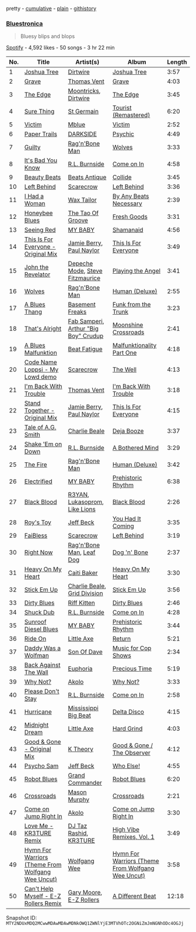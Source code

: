 pretty - [cumulative](/playlists/cumulative/37i9dQZF1DWZprlljz35Gr.md) - [plain](/playlists/plain/37i9dQZF1DWZprlljz35Gr) - [githistory](https://github.githistory.xyz/mackorone/spotify-playlist-archive/blob/main/playlists/plain/37i9dQZF1DWZprlljz35Gr)

### [Bluestronica](https://open.spotify.com/playlist/37i9dQZF1DWZprlljz35Gr)

> Bluesy blips and blops

[Spotify](https://open.spotify.com/user/spotify) - 4,592 likes - 50 songs - 3 hr 22 min

| No. | Title | Artist(s) | Album | Length |
|---|---|---|---|---|
| 1 | [Joshua Tree](https://open.spotify.com/track/3I0CQt2MQx6jKygLKTdmde) | [Dirtwire](https://open.spotify.com/artist/0hc2qwaU2xy7LUd0FRjcHK) | [Joshua Tree](https://open.spotify.com/album/1YnzjJJCICcYqynOL6GiCJ) | 3:57 |
| 2 | [Grave](https://open.spotify.com/track/1wBICiJNPP9gj6o5nEPHfT) | [Thomas Vent](https://open.spotify.com/artist/7qh7VUg1GOWzb1DklOkwBd) | [Grave](https://open.spotify.com/album/7mJKH7MLlY9AlGaIMUf8Bl) | 4:03 |
| 3 | [The Edge](https://open.spotify.com/track/3LeZw3OUMipFN0x2jR6MjQ) | [Moontricks](https://open.spotify.com/artist/6o52orvClP7ba1qV4zMVlg), [Dirtwire](https://open.spotify.com/artist/0hc2qwaU2xy7LUd0FRjcHK) | [The Edge](https://open.spotify.com/album/2ZSbjxZO8hHDiJoz54E6Ix) | 3:45 |
| 4 | [Sure Thing](https://open.spotify.com/track/1msXkHv84LKikJGKcfdGBu) | [St Germain](https://open.spotify.com/artist/484sZUYmnRXN84zmk3GY1n) | [Tourist \(Remastered\)](https://open.spotify.com/album/0YqCvOMhp8enM01an9Nntj) | 6:20 |
| 5 | [Victim](https://open.spotify.com/track/6ZyGzHdjqt4bqvWBwlYuaD) | [Mblue](https://open.spotify.com/artist/4134TXTLVwvAo2oe3lMVCJ) | [Victim](https://open.spotify.com/album/2DQffRbld5NnGdhiMhVwJ9) | 2:52 |
| 6 | [Paper Trails](https://open.spotify.com/track/1DK2JuYarBeNwcLNPw1Qyo) | [DARKSIDE](https://open.spotify.com/artist/2933wDUojoQmvqSdTAE5NB) | [Psychic](https://open.spotify.com/album/2Q7l5NR9ZY8gfkkTtBnlBt) | 4:49 |
| 7 | [Guilty](https://open.spotify.com/track/4KSljblpjITY4IsjkKSqK4) | [Rag'n'Bone Man](https://open.spotify.com/artist/4f9iBmdUOhQWeP7dcAn1pf) | [Wolves](https://open.spotify.com/album/5fOk8YTHdcZrHOhcw4Do5i) | 3:33 |
| 8 | [It's Bad You Know](https://open.spotify.com/track/1AcvqJhm4CXOFJ7INbR5rR) | [R.L\. Burnside](https://open.spotify.com/artist/2drMeidRg4jc07neGOL0Ip) | [Come on In](https://open.spotify.com/album/6QyepVbPWpjsQZAEgqmDsJ) | 4:58 |
| 9 | [Beauty Beats](https://open.spotify.com/track/0Jk5J9HrDmCEKV7xYmaB6m) | [Beats Antique](https://open.spotify.com/artist/30DZgkaEYdezg2QMrMgrnm) | [Collide](https://open.spotify.com/album/5UPjxVI1xabSZjcRXEpl52) | 3:45 |
| 10 | [Left Behind](https://open.spotify.com/track/5gSHmVV30dqKESS4nYGpXg) | [Scarecrow](https://open.spotify.com/artist/4c4n12jAnviXAyqzsyRCLT) | [Left Behind](https://open.spotify.com/album/08SSscS6DCQ4QOp4plJcOF) | 3:36 |
| 11 | [I Had a Woman](https://open.spotify.com/track/0Kjik5WcvlKs4zeA6X5Lb6) | [Wax Tailor](https://open.spotify.com/artist/3qwxSif06Qwzykdln8ZGfG) | [By Any Beats Necessary](https://open.spotify.com/album/1uLnDDuuVBe4IF83db23Ab) | 2:39 |
| 12 | [Honeybee Blues](https://open.spotify.com/track/36ED2y9oraEa2mIp1DDxXT) | [The Tao Of Groove](https://open.spotify.com/artist/66nWqKHAI8Q8w72wfUqmZa) | [Fresh Goods](https://open.spotify.com/album/3cTRg8cy3cBIDWhN1XYrxZ) | 3:31 |
| 13 | [Seeing Red](https://open.spotify.com/track/27CSMEytwIjbQJG0118q4a) | [MY BABY](https://open.spotify.com/artist/0c103ZyWDycpfVxR0lNrjm) | [Shamanaid](https://open.spotify.com/album/2Itmzzv39Z7w6mL8WVeU3x) | 4:56 |
| 14 | [This Is For Everyone \- Original Mix](https://open.spotify.com/track/1uGvKTjvBCN1NYzS2DIjCr) | [Jamie Berry](https://open.spotify.com/artist/5sM4cZ9MHihs0tbmkiE9n8), [Paul Naylor](https://open.spotify.com/artist/5oIDnYdFJFobh1AMGFdfm5) | [This Is For Everyone](https://open.spotify.com/album/1QHlV8vwF7QQjYXO7J2sS7) | 3:49 |
| 15 | [John the Revelator](https://open.spotify.com/track/4OKEETxdou0lR7LEVvEpaG) | [Depeche Mode](https://open.spotify.com/artist/762310PdDnwsDxAQxzQkfX), [Steve Fitzmaurice](https://open.spotify.com/artist/5jeYVkZ5F8orMysIIFNtOY) | [Playing the Angel](https://open.spotify.com/album/0oHWHIlUObaSopO9wOhvfz) | 3:41 |
| 16 | [Wolves](https://open.spotify.com/track/2oLo4vGUIP3eJ9T001keTu) | [Rag'n'Bone Man](https://open.spotify.com/artist/4f9iBmdUOhQWeP7dcAn1pf) | [Human \(Deluxe\)](https://open.spotify.com/album/1rMmiDKa8V5H9yYTPAbLng) | 2:55 |
| 17 | [A Blues Thang](https://open.spotify.com/track/1xuBWp4HuSE6Yast5lmVPv) | [Basement Freaks](https://open.spotify.com/artist/77OQMkKBvHUwYyRCv6ossJ) | [Funk from the Trunk](https://open.spotify.com/album/3HA988sMUDSHmW0i7L5Wzl) | 3:23 |
| 18 | [That's Alright](https://open.spotify.com/track/1jRIILpPBwSVssnrXGV5hS) | [Fab Samperi](https://open.spotify.com/artist/2ZX9eBv3ycTNpZrWMRtWte), [Arthur "Big Boy" Crudup](https://open.spotify.com/artist/7dSnChJjb0jdfulJsIijoC) | [Moonshine Crossroads](https://open.spotify.com/album/3XRHSUCqQBeIncHpIecSQG) | 2:41 |
| 19 | [A Blues Malfunktion](https://open.spotify.com/track/5Ce88giAKr6fK4wj5wztGw) | [Beat Fatigue](https://open.spotify.com/artist/02m3zUZ22DsQCXQsjjSCwQ) | [Malfunktionality Part One](https://open.spotify.com/album/0kwv8HIDkVZ5yXaUhtiMh2) | 4:18 |
| 20 | [Code Name Loppsi \- My Lowd demo](https://open.spotify.com/track/2oyCx8VFX4bVV7IeLKz1wh) | [Scarecrow](https://open.spotify.com/artist/4c4n12jAnviXAyqzsyRCLT) | [The Well](https://open.spotify.com/album/7mOXwktqE2HJ8EjBnfnBhQ) | 4:13 |
| 21 | [I'm Back With Trouble](https://open.spotify.com/track/61VHo7IoMJhIMgaYPvG6gk) | [Thomas Vent](https://open.spotify.com/artist/7qh7VUg1GOWzb1DklOkwBd) | [I'm Back With Trouble](https://open.spotify.com/album/5YufvnETZxSN5wb3Q9sEqn) | 3:18 |
| 22 | [Stand Together \- Original Mix](https://open.spotify.com/track/2C2G0ZtrQhBa9X6XcbWRH4) | [Jamie Berry](https://open.spotify.com/artist/5sM4cZ9MHihs0tbmkiE9n8), [Paul Naylor](https://open.spotify.com/artist/5oIDnYdFJFobh1AMGFdfm5) | [This Is For Everyone](https://open.spotify.com/album/1QHlV8vwF7QQjYXO7J2sS7) | 4:15 |
| 23 | [Tale of A.G\. Smith](https://open.spotify.com/track/5aurQvInAVl4pdWzCXvlWM) | [Charlie Beale](https://open.spotify.com/artist/5BO1F2wBHUCoX02ZdPP23o) | [Deja Booze](https://open.spotify.com/album/7Lt0wInlc4Axf66ch2WyD2) | 3:37 |
| 24 | [Shake 'Em on Down](https://open.spotify.com/track/1yxCax1l0O8p3lik3WvamC) | [R.L\. Burnside](https://open.spotify.com/artist/2drMeidRg4jc07neGOL0Ip) | [A Bothered Mind](https://open.spotify.com/album/19ox7nB02O5mCJtjqzoqGm) | 3:29 |
| 25 | [The Fire](https://open.spotify.com/track/5Opv3rAPRL93wJ9yXGJPiM) | [Rag'n'Bone Man](https://open.spotify.com/artist/4f9iBmdUOhQWeP7dcAn1pf) | [Human \(Deluxe\)](https://open.spotify.com/album/1rMmiDKa8V5H9yYTPAbLng) | 3:42 |
| 26 | [Electrified](https://open.spotify.com/track/3LAyeN6fnP8Hxd9uNszLsp) | [MY BABY](https://open.spotify.com/artist/0c103ZyWDycpfVxR0lNrjm) | [Prehistoric Rhythm](https://open.spotify.com/album/4iPWsm1A64k2xzydc0SmWc) | 6:38 |
| 27 | [Black Blood](https://open.spotify.com/track/3xQSVngL4OJu5RXAchFQPm) | [R3YAN](https://open.spotify.com/artist/6oRmvag0pQojcoSnLNsZel), [Lukasoprom](https://open.spotify.com/artist/3d8NwLM2U7JYt2H97W5ls1), [Like Lions](https://open.spotify.com/artist/5E8xNHdbVoxGqLd4SAMgKo) | [Black Blood](https://open.spotify.com/album/1455tyjIuvboNbV6mAYSiZ) | 2:26 |
| 28 | [Roy's Toy](https://open.spotify.com/track/1kwHwsKwvZJugHc9rqBeaC) | [Jeff Beck](https://open.spotify.com/artist/0AD4odMWVQ2wUSlgxOB5Rl) | [You Had It Coming](https://open.spotify.com/album/2VKdeHabc3wTmiQBd8yGft) | 3:35 |
| 29 | [FaiBless](https://open.spotify.com/track/0B7b7hgIRnthz1vbeLGxy4) | [Scarecrow](https://open.spotify.com/artist/4c4n12jAnviXAyqzsyRCLT) | [Left Behind](https://open.spotify.com/album/08SSscS6DCQ4QOp4plJcOF) | 3:19 |
| 30 | [Right Now](https://open.spotify.com/track/2CPIE5QUfKjUKFNcKQXgnU) | [Rag'n'Bone Man](https://open.spotify.com/artist/4f9iBmdUOhQWeP7dcAn1pf), [Leaf Dog](https://open.spotify.com/artist/3m634B61sWwR5xhu3lCyK6) | [Dog 'n' Bone](https://open.spotify.com/album/3pnmwntXRlUrBVvxabteEa) | 2:37 |
| 31 | [Heavy On My Heart](https://open.spotify.com/track/3EaoAfUtmDpe3DEtmEmCQf) | [Caiti Baker](https://open.spotify.com/artist/05eqfIcVnnc9zywXVdHv1P) | [Heavy On My Heart](https://open.spotify.com/album/55tjr8iorhH3OJUlT60Emf) | 3:30 |
| 32 | [Stick Em Up](https://open.spotify.com/track/2s9BHqNHVkbhYCbE5tAMre) | [Charlie Beale](https://open.spotify.com/artist/5BO1F2wBHUCoX02ZdPP23o), [Grid Division](https://open.spotify.com/artist/31FlFpZXSwN205IxaKG6nt) | [Stick Em Up](https://open.spotify.com/album/04MfaVUENsXSnNaY99YYCk) | 3:56 |
| 33 | [Dirty Blues](https://open.spotify.com/track/41N9M3HeIQWcS63XAiWOqJ) | [Riff Kitten](https://open.spotify.com/artist/2dWWUgJS0zdhV2Bu4WGF6a) | [Dirty Blues](https://open.spotify.com/album/5izZcttoL7uPSrAosqObkb) | 2:46 |
| 34 | [Shuck Dub](https://open.spotify.com/track/7lNr4eqSP7MCUCbDUGHWRo) | [R.L\. Burnside](https://open.spotify.com/artist/2drMeidRg4jc07neGOL0Ip) | [Come on In](https://open.spotify.com/album/6QyepVbPWpjsQZAEgqmDsJ) | 4:28 |
| 35 | [Sunroof Diesel Blues](https://open.spotify.com/track/2dymAGQ2kTrnNDbL2xcvDr) | [MY BABY](https://open.spotify.com/artist/0c103ZyWDycpfVxR0lNrjm) | [Prehistoric Rhythm](https://open.spotify.com/album/4iPWsm1A64k2xzydc0SmWc) | 3:44 |
| 36 | [Ride On](https://open.spotify.com/track/4sEDI5vsiNsdefE0K93181) | [Little Axe](https://open.spotify.com/artist/0ZLV7I1vDpjO5IIDTYfeGJ) | [Return](https://open.spotify.com/album/7CVCVJP0FuNBdtOCqd4jD3) | 5:21 |
| 37 | [Daddy Was a Wolfman](https://open.spotify.com/track/7i10VbOnkG09EuZuOkz3gO) | [Son Of Dave](https://open.spotify.com/artist/5t81Dbcvlm5J7YP7cI2kae) | [Music for Cop Shows](https://open.spotify.com/album/5BXskRJFE9uS1C0K1hZtqE) | 2:34 |
| 38 | [Back Against The Wall](https://open.spotify.com/track/25ddyTkfz4p7Bvprc66ZyV) | [Euphoria](https://open.spotify.com/artist/0v6ZsvpqHQJiB6Kz2J0QGZ) | [Precious Time](https://open.spotify.com/album/2jmrU6wflfVSJwZGI3Z8H8) | 5:19 |
| 39 | [Why Not?](https://open.spotify.com/track/5ygOxeRiafW51ViBgiXLf8) | [Akolo](https://open.spotify.com/artist/5n31j1CydRWUtmfct89c5J) | [Why Not?](https://open.spotify.com/album/5PAyO6SUXQJhGDPqmqcMBY) | 3:33 |
| 40 | [Please Don't Stay](https://open.spotify.com/track/5QCKfr2ckdL5kf9wCQtzUu) | [R.L\. Burnside](https://open.spotify.com/artist/2drMeidRg4jc07neGOL0Ip) | [Come on In](https://open.spotify.com/album/6QyepVbPWpjsQZAEgqmDsJ) | 2:58 |
| 41 | [Hurricane](https://open.spotify.com/track/3NcNF2tvTqGgnHkhqNK8cX) | [Mississippi Big Beat](https://open.spotify.com/artist/430DMjWZpbtg2tt64FynYH) | [Delta Disco](https://open.spotify.com/album/3SDDZMhIy357UN63KjpJP8) | 4:15 |
| 42 | [Midnight Dream](https://open.spotify.com/track/0v1JpYiFmnpgbxxzh5Oqul) | [Little Axe](https://open.spotify.com/artist/0ZLV7I1vDpjO5IIDTYfeGJ) | [Hard Grind](https://open.spotify.com/album/3T2bRUO66PXyXR97uiXQeY) | 4:03 |
| 43 | [Good & Gone \- Original Mix](https://open.spotify.com/track/4HYfEF1lvUPH9IsXrY30Kj) | [K Theory](https://open.spotify.com/artist/4N4XqUMMv5KXtLvCBYEIOt) | [Good & Gone / The Observer](https://open.spotify.com/album/4kx8HQlzVqfPDZNIbk5F87) | 4:12 |
| 44 | [Psycho Sam](https://open.spotify.com/track/30gsKtkGEylGX4m7obkefo) | [Jeff Beck](https://open.spotify.com/artist/0AD4odMWVQ2wUSlgxOB5Rl) | [Who Else!](https://open.spotify.com/album/0RkgsbkvvlIsCaoRZK40Dm) | 4:55 |
| 45 | [Robot Blues](https://open.spotify.com/track/5BlRXGAtNMv3LzmZfWKyxJ) | [Grand Commander](https://open.spotify.com/artist/7LiOk3poyQ3J06xpFs5n99) | [Robot Blues](https://open.spotify.com/album/66JlUb0UH5CfhSKqY5h4ZC) | 6:20 |
| 46 | [Crossroads](https://open.spotify.com/track/6i5tylayRLCg5LrgUFqg4Z) | [Mason Murphy](https://open.spotify.com/artist/0iGR1dPENdfzoZbpsFlYug) | [Crossroads](https://open.spotify.com/album/7pPTrDwqzewb4h6cqJjl3w) | 2:21 |
| 47 | [Come on Jump Right In](https://open.spotify.com/track/1dqcArKoJmhj8cjg26Mu5Q) | [Akolo](https://open.spotify.com/artist/5n31j1CydRWUtmfct89c5J) | [Come on Jump Right In](https://open.spotify.com/album/4YZOzLozsvdyka8cBHZNAy) | 3:30 |
| 48 | [Love Me \- KR3TURE Remix](https://open.spotify.com/track/4eBIob5CXTTQ2PvmeENC0S) | [DJ Taz Rashid](https://open.spotify.com/artist/2XvQyfssNbXYWcOkKaWYlx), [KR3TURE](https://open.spotify.com/artist/5Da6Z6taYuywICqGUwocwu) | [High Vibe Remixes, Vol\. 1](https://open.spotify.com/album/3NlmTWejiSpfgnxD7CiVzt) | 3:49 |
| 49 | [Hymn For Warriors \(Theme From Wolfgang Wee Uncut\)](https://open.spotify.com/track/6A7nVlQbJwyrPx0w4OrE0t) | [Wolfgang Wee](https://open.spotify.com/artist/1xHOAt9wZzZkPqGEPxUSVV) | [Hymn For Warriors \(Theme From Wolfgang Wee Uncut\)](https://open.spotify.com/album/78Xa03zYJRJK307rN8MuHZ) | 3:58 |
| 50 | [Can't Help Myself \- E\-Z Rollers Remix](https://open.spotify.com/track/2e8IYlqaTSYo7zNR0DTi5m) | [Gary Moore](https://open.spotify.com/artist/23wr9RJZg0PmYvVFyNkQ4j), [E\-Z Rollers](https://open.spotify.com/artist/2DRV8CWHnuapa1bpbvHjCl) | [A Different Beat](https://open.spotify.com/album/3FgB6MV0HuR9Ie8057mamx) | 12:18 |

Snapshot ID: `MTY2NDUxMDQ2MCwwMDAwMDAwMDNkOWQ1ZWNlYjE3MTVhOTc2OGNiZmJmNGNhODc4OGJj`
